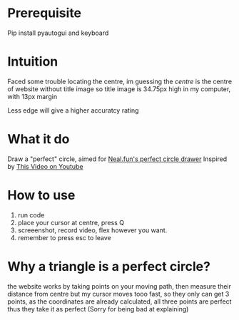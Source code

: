 # Prerequisite

Pip install pyautogui and keyboard

# Intuition
Faced some trouble locating the centre,
im guessing the *centre* is the centre of website without title image
so title image is 34.75px high in my computer, with 13px margin

Less edge will give a higher accuratcy rating

# What it do

Draw a "perfect" circle, aimed for [Neal.fun's perfect circle drawer](https://neal.fun/perfect-circle/)
Inspired by [This Video on Youtube](https://www.youtube.com/watch?v=nKac2LAQ2Wg&ab_channel=Cat)

# How to use

1. run code
2. place your cursor at centre, press Q
3. screeenshot, record video, flex however you want.
4. remember to press esc to leave

# Why a triangle is a perfect circle?
the website works by taking points on your moving path, then measure their distance from centre
but my cursor moves tooo fast, so they only can get 3 points,
as the coordinates are already calculated, all three points are perfect
thus they take it as perfect
(Sorry for being bad at explaining)
